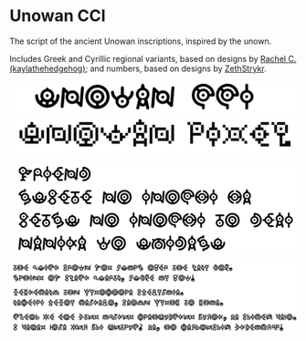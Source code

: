# Unowan CCI
The script of the ancient Unowan inscriptions, inspired by the unown.

Includes Greek and Cyrillic regional variants, based on designs by [Rachel C. (kaylathehedgehog)](https://deviantart.com/kaylathehedgehog); and numbers, based on designs by [ZethStrykr](https://deviantart.com/zethstrykr).

![unowan_cci_title](documentation/unowan_cci_title.png)
![unowan_pixel_title](documentation/unowan_pixel_title.png)

![unowan_cci_inscription](documentation/unowan_cci_inscription.png)

![unowan_cci_pangrams](documentation/unowan_cci_pangrams.png)
